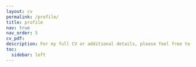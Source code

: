 ```yaml
---
layout: cv
permalink: /profile/
title: profile
nav: true
nav_order: 5
cv_pdf: 
description: For my full CV or additional details, please feel free to contact me directly.
toc:
  sidebar: left
---
```

